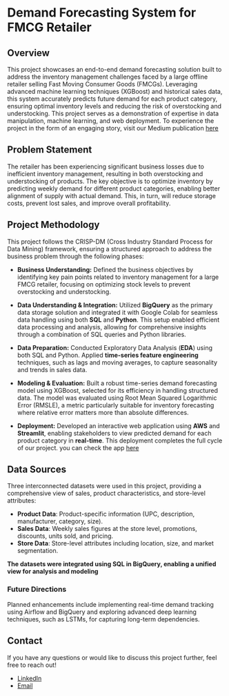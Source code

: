 # Demand Forecasting System for FMCG Retailer
## Overview
This project showcases an end-to-end demand forecasting solution built to address the inventory management challenges faced by a large offline retailer selling Fast Moving Consumer Goods (FMCGs). Leveraging advanced machine learning techniques (XGBoost) and historical sales data, this system accurately predicts future demand for each product category, ensuring optimal inventory levels and reducing the risk of overstocking and understocking. This project serves as a demonstration of expertise in data manipulation, machine learning, and web deployment.
To experience the project in the form of an engaging story, visit our Medium publication [here](https://medium.com/tech-tales-business-trails/the-retail-crystal-ball-building-a-forecasting-system-to-see-the-future-of-sales-f533272995ac)


## Problem Statement
The retailer has been experiencing significant business losses due to inefficient inventory management, resulting in both overstocking and understocking of products. The key objective is to optimize inventory by predicting weekly demand for different product categories, enabling better alignment of supply with actual demand. This, in turn, will reduce storage costs, prevent lost sales, and improve overall profitability.

## Project Methodology
This project follows the CRISP-DM (Cross Industry Standard Process for Data Mining) framework, ensuring a structured approach to address the business problem through the following phases:
* **Business Understanding:**
Defined the business objectives by identifying key pain points related to inventory management for a large FMCG retailer, focusing on optimizing stock levels to prevent overstocking and understocking.

* **Data Understanding & Integration:**
Utilized **BigQuery** as the primary data storage solution and integrated it with Google Colab for seamless data handling using both **SQL** and **Python**. This setup enabled efficient data processing and analysis, allowing for comprehensive insights through a combination of SQL queries and Python libraries.

* **Data Preparation:**
Conducted Exploratory Data Analysis (**EDA**) using both SQL and Python. Applied **time-series feature engineering** techniques, such as lags and moving averages, to capture seasonality and trends in sales data.

* **Modeling & Evaluation:**
Built a robust time-series demand forecasting model using XGBoost, selected for its efficiency in handling structured data. The model was evaluated using Root Mean Squared Logarithmic Error (RMSLE), a metric particularly suitable for inventory forecasting where relative error matters more than absolute differences.

* **Deployment:**
Developed an interactive web application using **AWS** and **Streamlit**, enabling stakeholders to view predicted demand for each product category in **real-time**. This deployment completes the full cycle of our project. you can check the app [here](http://3.120.159.173:8501/)

## Data Sources
Three interconnected datasets were used in this project, providing a comprehensive view of sales, product characteristics, and store-level attributes:

* **Product Data**: Product-specific information (UPC, description, manufacturer, category, size).
* **Sales Data**: Weekly sales figures at the store level, promotions, discounts, units sold, and pricing.
* **Store Data**: Store-level attributes including location, size, and market segmentation.
  
**The datasets were integrated using SQL in BigQuery, enabling a unified view for analysis and modeling**

### Future Directions
Planned enhancements include implementing real-time demand tracking using Airflow and BigQuery and exploring advanced deep learning techniques, such as LSTMs, for capturing long-term dependencies.

  ## Contact
If you have any questions or would like to discuss this project further, feel free to reach out!
* [LinkedIn](https://www.linkedin.com/in/hadeel-als-0a23702a6?utm_source=share&utm_campaign=share_via&utm_content=profile&utm_medium=ios_app ) 
* [Email](alsadonhadeel@gmail.com) 
